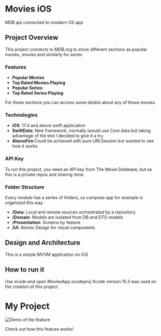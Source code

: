 # Movies iOS
MDB api connected to imodern OS app

## Project Overview

This project connects to MDB.org to show different sections as popular movies, movies and similarly for series

### Features

- **Popular Movies**
- **Top Rated Movies Playing**
- **Popular Series**:
- **Top Rated Series Playing**

For those sections you can access some details about any of those movies.

### Technologies

- **iOS**: 17.4 and above swift application
- **SwiftData**: New framework, normally iwould use Core data but taking advantage of the test I decided to give it a try. 
- **AlamoFire**:Could be achieved with pure URLSession but wanted to see how it works

### API Key

To run this project, you need an API key from The Movie Database, but as this is a private repos and sharing mine.

### Folder Structure

Every module has a series of folders, so compose app for example is organized this way:

- **/Data**: Local and remote sources orchestrated by a repository.
- **/Domain**: Models are isolated from DB and DTO models
- **/Presentation**: Screens by feature
- **/UI**: Atomic Design for visual components

## Design and Architecture

This is a simple MVVM application on iOS

## How to run it

Use xcode and open MoviesApp.xcodeproj
Xcode version 15.3 was used on the creation of this project. 

# My Project

![Demo of the feature](https://github.com/kiquenet85/iOSMovies/blob/main/MoviesiOS.gif)


Check out how this feature works!
